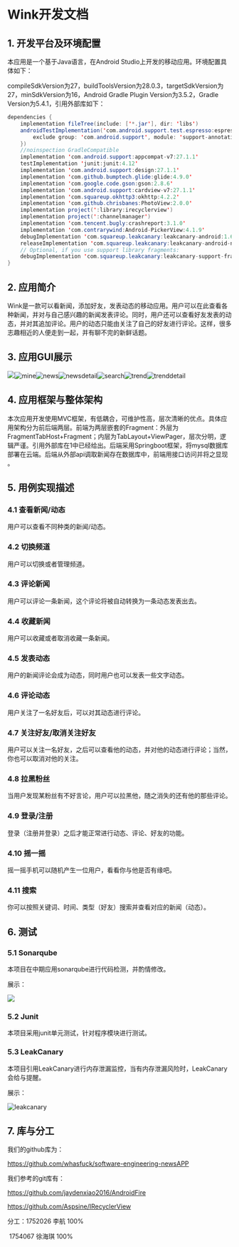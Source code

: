 # Wink开发文档

## 1. 开发平台及环境配置

本应用是一个基于Java语言，在Android Studio上开发的移动应用。环境配置具体如下：

compileSdkVersion为27，buildToolsVersion为28.0.3，targetSdkVersion为27，minSdkVersion为16，Android Gradle Plugin Version为3.5.2，Gradle Version为5.4.1，引用外部库如下：

```java
dependencies {
    implementation fileTree(include: ['*.jar'], dir: 'libs')
    androidTestImplementation('com.android.support.test.espresso:espresso-core:2.2.2', {
        exclude group: 'com.android.support', module: 'support-annotations'
    })
    //noinspection GradleCompatible
    implementation 'com.android.support:appcompat-v7:27.1.1'
    testImplementation 'junit:junit:4.12'
    implementation 'com.android.support:design:27.1.1'
    implementation 'com.github.bumptech.glide:glide:4.9.0'
    implementation 'com.google.code.gson:gson:2.8.6'
    implementation 'com.android.support:cardview-v7:27.1.1'
    implementation 'com.squareup.okhttp3:okhttp:4.2.2'
    implementation 'com.github.chrisbanes:PhotoView:2.0.0'
    implementation project(':library:irecyclerview')
    implementation project(':channelmanager')
    implementation 'com.tencent.bugly:crashreport:3.1.0'
    implementation 'com.contrarywind:Android-PickerView:4.1.9'
    debugImplementation 'com.squareup.leakcanary:leakcanary-android:1.6.1'
    releaseImplementation 'com.squareup.leakcanary:leakcanary-android-no-op:1.6.1'
    // Optional, if you use support library fragments:
    debugImplementation 'com.squareup.leakcanary:leakcanary-support-fragment:1.6.1'
}

```

## 2. 应用简介

Wink是一款可以看新闻，添加好友，发表动态的移动应用。用户可以在此查看各种新闻，并对与自己感兴趣的新闻发表评论。同时，用户还可以查看好友发表的动态，并对其追加评论。用户的动态只能由关注了自己的好友进行评论。这样，很多志趣相近的人便走到一起，并有聊不完的新鲜话题。

## 3. 应用GUI展示

<img src=".\image\channelmanagement.jpg"  /><img src=".\image\mine.jpg" alt="mine"  /><img src=".\image\news.jpg" alt="news"  /><img src=".\image\newsdetail.jpg" alt="newsdetail"  /><img src=".\image\search.jpg" alt="search"  /><img src=".\image\trend.jpg" alt="trend"  /><img src=".\image\trenddetail.jpg" alt="trenddetail"  />

## 4. 应用框架与整体架构

本次应用开发使用MVC框架，有低耦合，可维护性高，层次清晰的优点。具体应用架构分为前后端两层。前端为两层嵌套的Fragment：外层为FragmentTabHost+Fragment；内层为TabLayout+ViewPager，层次分明，逻辑严谨。引用外部库在1中已经给出。后端采用Springboot框架，将mysql数据库部署在云端。后端从外部api调取新闻存在数据库中，前端用接口访问并将之显现 。

## 5. 用例实现描述

### 4.1 查看新闻/动态

用户可以查看不同种类的新闻/动态。

### 4.2 切换频道

用户可以切换或者管理频道。

### 4.3 评论新闻

用户可以评论一条新闻，这个评论将被自动转换为一条动态发表出去。

### 4.4 收藏新闻

用户可以收藏或者取消收藏一条新闻。

### 4.5 发表动态

用户的新闻评论会成为动态，同时用户也可以发表一些文字动态。

### 4.6 评论动态

用户关注了一名好友后，可以对其动态进行评论。

### 4.7 关注好友/取消关注好友

用户可以关注一名好友，之后可以查看他的动态，并对他的动态进行评论；当然，你也可以取消对他的关注。

### 4.8 拉黑粉丝

当用户发现某粉丝有不好言论，用户可以拉黑他，随之消失的还有他的那些评论。

### 4.9 登录/注册

登录（注册并登录）之后才能正常进行动态、评论、好友的功能。

### 4.10 摇一摇

摇一摇手机可以随机产生一位用户，看看你与他是否有缘吧。

### 4.11 搜索

你可以按照关键词、时间、类型（好友）搜索并查看对应的新闻（动态）。

## 6. 测试

### 5.1 Sonarqube

本项目在中期应用sonarqube进行代码检测，并酌情修改。

展示：

<img src=".\image\sonarqube.png"  />

### 5.2 Junit

本项目采用junit单元测试，针对程序模块进行测试。

### 5.3 LeakCanary

本项目引用LeakCanary进行内存泄漏监控，当有内存泄漏风险时，LeakCanary会给与提醒。

展示：

<img src=".\image\leakcanary.jpg" alt="leakcanary"  />

## 7. 库与分工

我们的github库为：

https://github.com/whasfuck/software-engineering-newsAPP

我们参考的git库有：

https://github.com/jaydenxiao2016/AndroidFire

https://github.com/Aspsine/IRecyclerView

分工：1752026 李航  100%

​            1754067 徐海琪  100%